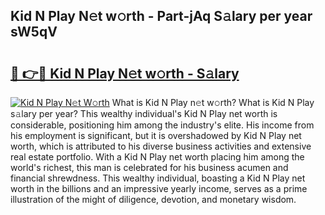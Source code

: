 ## Kid N Play N𝚎t w𝚘rth - Part-jAq S𝚊lary per year sW5qV

# <h2><a href="http://gc3vzdr.nevu.top/?p=Kid+N+Play">🔗 👉🔴 Kid N Play N𝚎t w𝚘rth - S𝚊lary</a></h2>

[![Kid N Play N𝚎t W𝚘rth](https://i.imgur.com/Oavwk0R.jpeg)](http://gc3vzdr.nevu.top/?p=Kid+N+Play)
What is Kid N Play n𝚎t w𝚘rth? What is Kid N Play s𝚊lary per year?
This wealthy individual's Kid N Play net worth is considerable, positioning him among the industry's elite. His income from his employment is significant, but it is overshadowed by Kid N Play net worth, which is attributed to his diverse business activities and extensive real estate portfolio. With a Kid N Play net worth placing him among the world's richest, this man is celebrated for his business acumen and financial shrewdness. This wealthy individual, boasting a Kid N Play net worth in the billions and an impressive yearly income, serves as a prime illustration of the might of diligence, devotion, and monetary wisdom.
